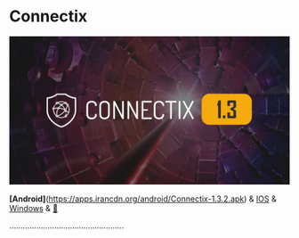 <h1>Connectix </h1>


![alt text](image/c1.jpg "Title")


**[Android]**(https://apps.irancdn.org/android/Connectix-1.3.2.apk)
& [IOS](http://testflight.apple.com/join/ATDvld9Y) & [Windows](https://apps.irancdn.org/windows/Connectix-1.3.2.zip)  & [🎥](https://drive.google.com/file/d/1ZNYhNTZCxctBvze1bEsSok4ujWjHx756/view?usp=drive_web)

...................................................
